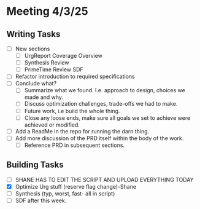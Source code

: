 # Meeting 4/3/25

## Writing Tasks
- [ ] New sections
  - [ ] UrgReport Coverage Overview
  - [ ] Synthesis Review
  - [ ] PrimeTime Review SDF
- [ ] Refactor introduction to required specifications
- [ ] Conclude what?
  - [ ] Summarize what we found. I.e. approach to design, choices we made and why.
  - [ ] Discuss optimization challenges, trade-offs we had to make.
  - [ ] Future work, i.e build the whole thing.
  - [ ] Close any loose ends, make sure all goals we set to achieve were achieved or modified.
- [ ] Add a ReadMe in the repo for running the darn thing.
- [ ] Add more discussion of the PRD itself within the body of the work.
  - [ ] Reference PRD in subsequent sections.

## Building Tasks
- [ ] SHANE HAS TO EDIT THE SCRIPT AND UPLOAD EVERYTHING TODAY
- [x] Optimize Urg stuff (reserve flag change)-Shane
- [ ] Synthesis (typ, worst, fast- all in script)
- [ ] SDF after this week.
